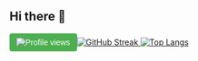 ## Hi there 👋

<div style="display: flex; align-items: center;">
  <div style="font-family: Arial, sans-serif; font-size: 14px; padding: 8px 12px; background-color: #4CAF50; color: white; border-radius: 4px;">
    <img  src="https://komarev.com/ghpvc/?username=DianaCarcea&color=blue&style=flat-square" alt="Profile views" style="vertical-align: middle;">
  </div>
  <div style="margin-right: 20px;">
    <a href="https://git.io/streak-stats">
      <img src="http://github-readme-streak-stats.herokuapp.com?user=DianaCarcea&theme=dark&background=000000" alt="GitHub Streak" style="max-width: 300px;">
    </a>
    <a href="https://github.com/anuraghazra/github-readme-stats">
      <img src="https://github-readme-stats.vercel.app/api/top-langs/?username=DianaCarcea&layout=compact&theme=vision-friendly-dark" alt="Top Langs" style="max-width: 300px;">
    </a>
  </div>
</div>
